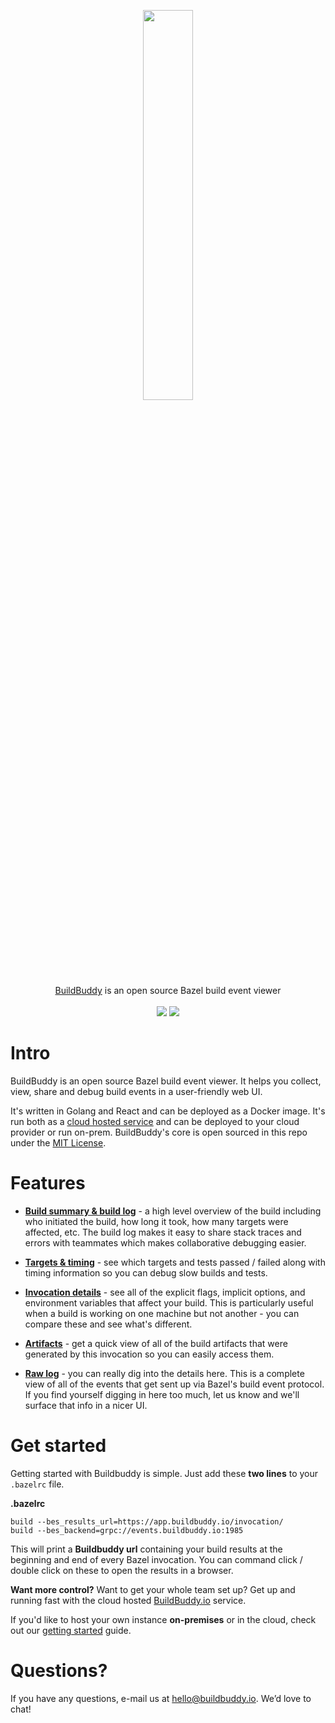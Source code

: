 <p align="center">
  <img width="40%" src="https://buildbuddy.io/images/header.png"><br/>
  <a href="https://buildbuddy.io">BuildBuddy</a> is an open source Bazel build event viewer<br/><br/>
  <img src="https://img.shields.io/badge/License-MIT-green.svg" />
  <img src="https://img.shields.io/github/workflow/status/buildbuddy-io/buildbuddy/CI" />
</p>

# Intro
BuildBuddy is an open source Bazel build event viewer. It helps you collect, view, share and debug build events in a user-friendly web UI.

It's written in Golang and React and can be deployed as a Docker image. It's run both as a [cloud hosted service](https://buildbuddy.io) and can be deployed to your cloud provider or run on-prem. BuildBuddy's core is open sourced in this repo under the [MIT License](https://github.com/buildbuddy-io/buildbuddy/blob/master/LICENSE).

# Features

- **[Build summary & build log](https://buildbuddy.io/preview/1-build_log.png)** - a high level overview of the build including who initiated the build, how long it took, how many targets were affected, etc. The build log makes it easy to share stack traces and errors with teammates which makes collaborative debugging easier.
 
- **[Targets & timing](https://buildbuddy.io/preview/2-targets.png)** - see which targets and tests passed / failed along with timing information so you can debug slow builds and tests.
 
- **[Invocation details](https://buildbuddy.io/preview/3-invocation_details.png)** - see all of the explicit flags, implicit options, and environment variables that affect your build. This is particularly useful when a build is working on one machine but not another - you can compare these and see what's different.
 
- **[Artifacts](https://buildbuddy.io/preview/4-artifacts.png)** - get a quick view of all of the build artifacts that were generated by this invocation so you can easily access them.
 
- **[Raw log](https://buildbuddy.io/preview/5-raw_log.png)** - you can really dig into the details here. This is a complete view of all of the events that get sent up via Bazel's build event protocol. If you find yourself digging in here too much, let us know and we'll surface that info in a nicer UI.

# Get started

Getting started with Buildbuddy is simple. Just add these **two lines** to your `.bazelrc` file.

**.bazelrc**
```
build --bes_results_url=https://app.buildbuddy.io/invocation/
build --bes_backend=grpc://events.buildbuddy.io:1985
```

This will print a **Buildbuddy url** containing your build results at the beginning and end of every Bazel invocation. You can command click / double click on these to open the results in a browser.

**Want more control?** Want to get your whole team set up? Get up and running fast with the cloud hosted [BuildBuddy.io](https://buildbuddy.io) service.

If you'd like to host your own instance **on-premises** or in the cloud, check out our [getting started](https://github.com/buildbuddy-io/buildbuddy/blob/master/SETUP.md) guide.

# Questions?
If you have any questions, e-mail us at [hello@buildbuddy.io](mailto:hello@buildbuddy.io). We’d love to chat!
